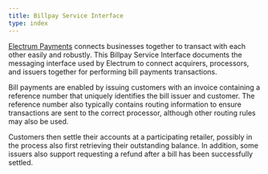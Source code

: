 ```yaml
---
title: Billpay Service Interface
type: index
---
```


[Electrum Payments](http://electrum.io) connects businesses together to transact with each other easily and robustly. This Billpay Service Interface documents the messaging interface used by Electrum to connect acquirers, processors, and issuers together for performing bill payments transactions.

Bill payments are enabled by issuing customers with an invoice containing a reference number that uniquely identifies the bill issuer and customer. The reference number also typically contains routing information to ensure transactions are sent to the correct processor, although other routing rules may also be used.

Customers then settle their accounts at a participating retailer, possibly in the process also first retrieving their outstanding balance. In addition, some issuers also support requesting a refund after a bill has been successfully settled.
